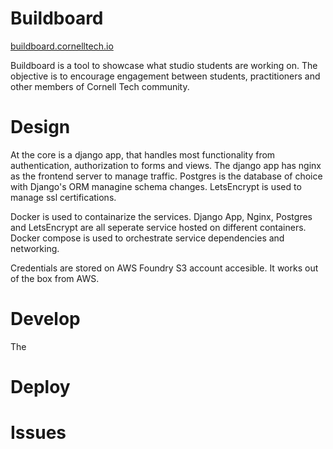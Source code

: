 # Buildboard

[buildboard.cornelltech.io](https://buildboard.cornelltech.io)

Buildboard is a tool to showcase what studio students are working on. The objective is to encourage engagement between students, practitioners and other members of Cornell Tech community.  

# Design

At the core is a django app, that handles most functionality from authentication, authorization to forms and views. The django app has nginx as the frontend server to manage traffic. Postgres is the database of choice with Django's ORM managine schema changes. LetsEncrypt is used to manage ssl certifications.

Docker is used to containarize the services. Django App, Nginx, Postgres and LetsEncrypt are all seperate service hosted on different containers. Docker compose is used to orchestrate service dependencies and networking. 

Credentials are stored on AWS Foundry S3 account accesible. It works out of the box from AWS.


# Develop

The

# Deploy


# Issues
